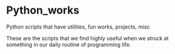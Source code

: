 # Python_works
Python scripts that have utilities, fun works, projects, misc

These are the scripts that we find highly useful when we struck at something in our daily routine of programming life.
